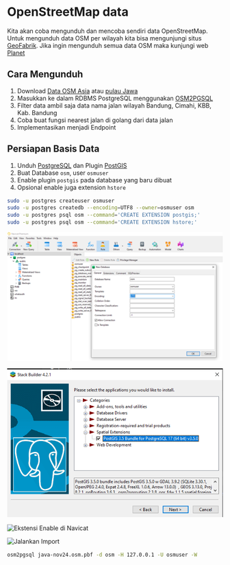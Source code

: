 # OpenStreetMap data

Kita akan coba mengunduh dan mencoba sendiri data OpenStreetMap. Untuk mengunduh data OSM per wilayah kita bisa mengunjungi situs [GeoFabrik](https://download.geofabrik.de/). 
Jika ingin mengunduh semua data OSM maka kunjungi web [Planet](https://planet.openstreetmap.org/)

## Cara Mengunduh
1. Download [Data OSM Asia](https://download.geofabrik.de/asia.html) atau [pulau Jawa](https://download.geofabrik.de/asia/indonesia/java.html)
2. Masukkan ke dalam RDBMS PostgreSQL menggunakan [OSM2PGSQL](https://osm2pgsql.org/)
3. Filter data ambil saja data nama jalan wilayah Bandung, Cimahi, KBB, Kab. Bandung
4. Coba buat fungsi nearest jalan di golang dari data jalan
5. Implementasikan menjadi Endpoint

## Persiapan Basis Data
1. Unduh [PostgreSQL](https://www.postgresql.org/download/) dan Plugin [PostGIS](https://www.postgresql.org/download/)
2. Buat Database `osm`, user `osmuser`
3. Enable plugin `postgis` pada database yang baru dibuat
4. Opsional enable juga extension `hstore`

```sh
sudo -u postgres createuser osmuser
sudo -u postgres createdb --encoding=UTF8 --owner=osmuser osm
sudo -u postgres psql osm --command='CREATE EXTENSION postgis;'
sudo -u postgres psql osm --command='CREATE EXTENSION hstore;'
```
![Buat Database Baru](image.png)  

![Instalasi PostGIS](image-1.png)  

![Ekstensi Enable di Navicat](https://github.com/user-attachments/assets/0a9d7a28-2780-4ced-bb05-9789f9a9421a)

![Jalankan Import](https://github.com/user-attachments/assets/e0c3aaf7-50d7-4df2-a8e4-2bd59b6721dc)

```sh
osm2pgsql java-nov24.osm.pbf -d osm -H 127.0.0.1 -U osmuser -W
```


